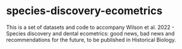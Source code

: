 # species-discovery-ecometrics
This is a set of datasets and code to accompany Wilson et al. 2022 - Species discovery and dental ecometrics: good news, bad news and recommendations for the future, to be published in Historical Biology. 
